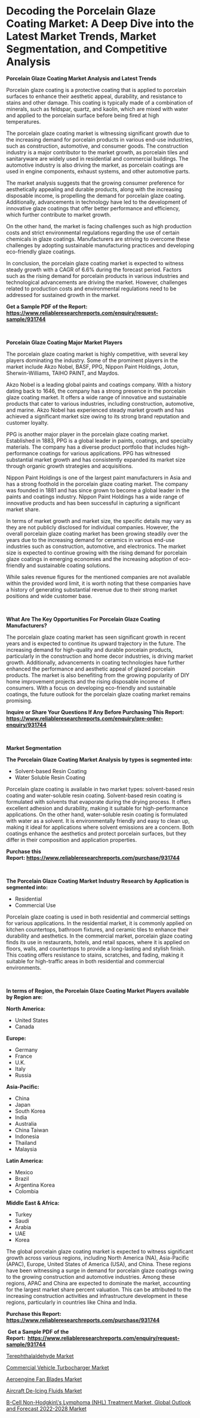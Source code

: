 <p><h1>Decoding the Porcelain Glaze Coating Market: A Deep Dive into the Latest Market Trends, Market Segmentation, and Competitive Analysis</h1></p><p><strong>Porcelain Glaze Coating Market Analysis and Latest Trends</strong></p>
<p><p>Porcelain glaze coating is a protective coating that is applied to porcelain surfaces to enhance their aesthetic appeal, durability, and resistance to stains and other damage. This coating is typically made of a combination of minerals, such as feldspar, quartz, and kaolin, which are mixed with water and applied to the porcelain surface before being fired at high temperatures.</p><p>The porcelain glaze coating market is witnessing significant growth due to the increasing demand for porcelain products in various end-use industries, such as construction, automotive, and consumer goods. The construction industry is a major contributor to the market growth, as porcelain tiles and sanitaryware are widely used in residential and commercial buildings. The automotive industry is also driving the market, as porcelain coatings are used in engine components, exhaust systems, and other automotive parts.</p><p>The market analysis suggests that the growing consumer preference for aesthetically appealing and durable products, along with the increasing disposable income, is propelling the demand for porcelain glaze coating. Additionally, advancements in technology have led to the development of innovative glaze coatings that offer better performance and efficiency, which further contribute to market growth.</p><p>On the other hand, the market is facing challenges such as high production costs and strict environmental regulations regarding the use of certain chemicals in glaze coatings. Manufacturers are striving to overcome these challenges by adopting sustainable manufacturing practices and developing eco-friendly glaze coatings.</p><p>In conclusion, the porcelain glaze coating market is expected to witness steady growth with a CAGR of 6.6% during the forecast period. Factors such as the rising demand for porcelain products in various industries and technological advancements are driving the market. However, challenges related to production costs and environmental regulations need to be addressed for sustained growth in the market.</p></p>
<p><strong>Get a Sample PDF of the Report:&nbsp; <a href="https://www.reliableresearchreports.com/enquiry/request-sample/931744">https://www.reliableresearchreports.com/enquiry/request-sample/931744</a></strong></p>
<p>&nbsp;</p>
<p><strong>Porcelain Glaze Coating Major Market Players</strong></p>
<p><p>The porcelain glaze coating market is highly competitive, with several key players dominating the industry. Some of the prominent players in the market include Akzo Nobel, BASF, PPG, Nippon Paint Holdings, Jotun, Sherwin-Williams, TAIHO PAINT, and Maydos. </p><p>Akzo Nobel is a leading global paints and coatings company. With a history dating back to 1646, the company has a strong presence in the porcelain glaze coating market. It offers a wide range of innovative and sustainable products that cater to various industries, including construction, automotive, and marine. Akzo Nobel has experienced steady market growth and has achieved a significant market size owing to its strong brand reputation and customer loyalty.</p><p>PPG is another major player in the porcelain glaze coating market. Established in 1883, PPG is a global leader in paints, coatings, and specialty materials. The company has a diverse product portfolio that includes high-performance coatings for various applications. PPG has witnessed substantial market growth and has consistently expanded its market size through organic growth strategies and acquisitions.</p><p>Nippon Paint Holdings is one of the largest paint manufacturers in Asia and has a strong foothold in the porcelain glaze coating market. The company was founded in 1881 and has since grown to become a global leader in the paints and coatings industry. Nippon Paint Holdings has a wide range of innovative products and has been successful in capturing a significant market share.</p><p>In terms of market growth and market size, the specific details may vary as they are not publicly disclosed for individual companies. However, the overall porcelain glaze coating market has been growing steadily over the years due to the increasing demand for ceramics in various end-use industries such as construction, automotive, and electronics. The market size is expected to continue growing with the rising demand for porcelain glaze coatings in emerging economies and the increasing adoption of eco-friendly and sustainable coating solutions.</p><p>While sales revenue figures for the mentioned companies are not available within the provided word limit, it is worth noting that these companies have a history of generating substantial revenue due to their strong market positions and wide customer base.</p></p>
<p>&nbsp;</p>
<p><strong>What Are The Key Opportunities For Porcelain Glaze Coating Manufacturers?</strong></p>
<p><p>The porcelain glaze coating market has seen significant growth in recent years and is expected to continue its upward trajectory in the future. The increasing demand for high-quality and durable porcelain products, particularly in the construction and home decor industries, is driving market growth. Additionally, advancements in coating technologies have further enhanced the performance and aesthetic appeal of glazed porcelain products. The market is also benefiting from the growing popularity of DIY home improvement projects and the rising disposable income of consumers. With a focus on developing eco-friendly and sustainable coatings, the future outlook for the porcelain glaze coating market remains promising.</p></p>
<p><strong>Inquire or Share Your Questions If Any Before Purchasing This Report: <a href="https://www.reliableresearchreports.com/enquiry/pre-order-enquiry/931744">https://www.reliableresearchreports.com/enquiry/pre-order-enquiry/931744</a></strong></p>
<p>&nbsp;</p>
<p><strong>Market Segmentation</strong></p>
<p><strong>The Porcelain Glaze Coating Market Analysis by types is segmented into:</strong></p>
<p><ul><li>Solvent-based Resin Coating</li><li>Water Soluble Resin Coating</li></ul></p>
<p><p>Porcelain glaze coating is available in two market types: solvent-based resin coating and water-soluble resin coating. Solvent-based resin coating is formulated with solvents that evaporate during the drying process. It offers excellent adhesion and durability, making it suitable for high-performance applications. On the other hand, water-soluble resin coating is formulated with water as a solvent. It is environmentally friendly and easy to clean up, making it ideal for applications where solvent emissions are a concern. Both coatings enhance the aesthetics and protect porcelain surfaces, but they differ in their composition and application properties.</p></p>
<p><strong>Purchase this Report:&nbsp;<a href="https://www.reliableresearchreports.com/purchase/931744">https://www.reliableresearchreports.com/purchase/931744</a></strong></p>
<p>&nbsp;</p>
<p><strong>The Porcelain Glaze Coating Market Industry Research by Application is segmented into:</strong></p>
<p><ul><li>Residential</li><li>Commercial Use</li></ul></p>
<p><p>Porcelain glaze coating is used in both residential and commercial settings for various applications. In the residential market, it is commonly applied on kitchen countertops, bathroom fixtures, and ceramic tiles to enhance their durability and aesthetics. In the commercial market, porcelain glaze coating finds its use in restaurants, hotels, and retail spaces, where it is applied on floors, walls, and countertops to provide a long-lasting and stylish finish. This coating offers resistance to stains, scratches, and fading, making it suitable for high-traffic areas in both residential and commercial environments.</p></p>
<p>&nbsp;</p>
<p><strong>In terms of Region, the Porcelain Glaze Coating Market Players available by Region are:</strong></p>
<p>
    <p> <strong> North America: </strong>
        <ul>
            <li>United States</li>
            <li>Canada</li>
        </ul>
        </p> 
    <p> <strong> Europe: </strong>
        <ul>
            <li>Germany</li>
            <li>France</li>
            <li>U.K.</li>
            <li>Italy</li>
            <li>Russia</li>
        </ul>
        </p> 
    <p> <strong> Asia-Pacific: </strong>
        <ul>
            <li>China</li>
            <li>Japan</li>
            <li>South Korea</li>
            <li>India</li>
            <li>Australia</li>
            <li>China Taiwan</li>
            <li>Indonesia</li>
            <li>Thailand</li>
            <li>Malaysia</li>
        </ul>
        </p> 
    <p> <strong> Latin America: </strong>
        <ul>
            <li>Mexico</li>
            <li>Brazil</li>
            <li>Argentina Korea</li>
            <li>Colombia</li>
        </ul>
        </p> 
    <p> <strong> Middle East & Africa: </strong>
        <ul>
            <li>Turkey</li>
            <li>Saudi</li>
            <li>Arabia</li>
            <li>UAE</li>
            <li>Korea</li>
        </ul>
    </p>
    </p>
<p><p>The global porcelain glaze coating market is expected to witness significant growth across various regions, including North America (NA), Asia-Pacific (APAC), Europe, United States of America (USA), and China. These regions have been witnessing a surge in demand for porcelain glaze coatings owing to the growing construction and automotive industries. Among these regions, APAC and China are expected to dominate the market, accounting for the largest market share percent valuation. This can be attributed to the increasing construction activities and infrastructure development in these regions, particularly in countries like China and India.</p></p>
<p><strong>Purchase this Report: <a href="https://www.reliableresearchreports.com/purchase/931744">https://www.reliableresearchreports.com/purchase/931744</a></strong></p>
<p>&nbsp;<strong>Get a Sample PDF of the Report:&nbsp;&nbsp;<a href="https://www.reliableresearchreports.com/enquiry/request-sample/931744">https://www.reliableresearchreports.com/enquiry/request-sample/931744</a></strong></p>
<p><strong></strong></p>
<p><p><a href="https://www.linkedin.com/pulse/terephthalaldehyde-market-size-growth-forecast-from-2023-wmgfc/">Terephthalaldehyde Market</a></p><p><a href="https://github.com/JameTravis/Market-Research-Report-List-1/blob/main/commercial-vehicle-turbocharger-market.md">Commercial Vehicle Turbocharger Market</a></p><p><a href="https://medium.com/@dorothypeters68/aeroengine-fan-blades-market-size-growth-forecast-2023-2030-37d988e7a127">Aeroengine Fan Blades Market</a></p><p><a href="https://medium.com/@annarussell1981/aircraft-de-icing-fluids-market-size-growth-forecast-2023-2030-ba2633b60cd2">Aircraft De-Icing Fluids Market</a></p><p><a href="https://issuu.com/reportprime-2/docs/b-cell-non-hodgkins-lymphoma-nhl-treatment-market-?fr=xKAE9_zU1NQ">B-Cell Non-Hodgkin\'s Lymphoma (NHL) Treatment Market, Global Outlook and Forecast 2022-2028 Market</a></p></p>